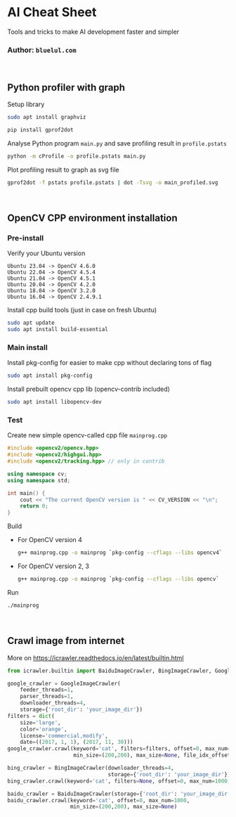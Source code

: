 # AI Cheat Sheet
Tools and tricks to make AI development faster and simpler

### Author: `bluelul.com`

<br>

## Python profiler with graph
Setup library
```bash
sudo apt install graphviz
```
```bash
pip install gprof2dot
```
Analyse Python program `main.py` and save profiling result in `profile.pstats`
```bash
python -m cProfile -o profile.pstats main.py
```
Plot profiling result to graph as svg file
```bash
gprof2dot -f pstats profile.pstats | dot -Tsvg -o main_profiled.svg
```

<br>

## OpenCV CPP environment installation
### Pre-install
Verify your Ubuntu version
```
Ubuntu 23.04 -> OpenCV 4.6.0
Ubuntu 22.04 -> OpenCV 4.5.4
Ubuntu 21.04 -> OpenCV 4.5.1
Ubuntu 20.04 -> OpenCV 4.2.0
Ubuntu 18.04 -> OpenCV 3.2.0
Ubuntu 16.04 -> OpenCV 2.4.9.1
```
Install cpp build tools (just in case on fresh Ubuntu)
```bash
sudo apt update
sudo apt install build-essential
```
### Main install
Install pkg-config for easier to make cpp without declaring tons of flag
```bash
sudo apt install pkg-config
```
Install prebuilt opencv cpp lib (opencv-contrib included)
```bash
sudo apt install libopencv-dev
```
### Test
Create new simple opencv-called cpp file `mainprog.cpp`
```cpp
#include <opencv2/opencv.hpp>
#include <opencv2/highgui.hpp>
#include <opencv2/tracking.hpp> // only in contrib

using namespace cv;
using namespace std;

int main() {
    cout << "The current OpenCV version is " << CV_VERSION << "\n";
    return 0;
}
```
Build
- For OpenCV version 4
    ```bash
    g++ mainprog.cpp -o mainprog `pkg-config --cflags --libs opencv4`
    ```
- For OpenCV version 2, 3
    ```bash
    g++ mainprog.cpp -o mainprog `pkg-config --cflags --libs opencv`
    ```
Run
```bash
./mainprog
```

<br>

## Crawl image from internet
More on https://icrawler.readthedocs.io/en/latest/builtin.html
```python
from icrawler.builtin import BaiduImageCrawler, BingImageCrawler, GoogleImageCrawler

google_crawler = GoogleImageCrawler(
    feeder_threads=1,
    parser_threads=1,
    downloader_threads=4,
    storage={'root_dir': 'your_image_dir'})
filters = dict(
    size='large',
    color='orange',
    license='commercial,modify',
    date=((2017, 1, 1), (2017, 11, 30)))
google_crawler.crawl(keyword='cat', filters=filters, offset=0, max_num=1000,
                     min_size=(200,200), max_size=None, file_idx_offset=0)

bing_crawler = BingImageCrawler(downloader_threads=4,
                                storage={'root_dir': 'your_image_dir'})
bing_crawler.crawl(keyword='cat', filters=None, offset=0, max_num=1000)

baidu_crawler = BaiduImageCrawler(storage={'root_dir': 'your_image_dir'})
baidu_crawler.crawl(keyword='cat', offset=0, max_num=1000,
                    min_size=(200,200), max_size=None)
```
